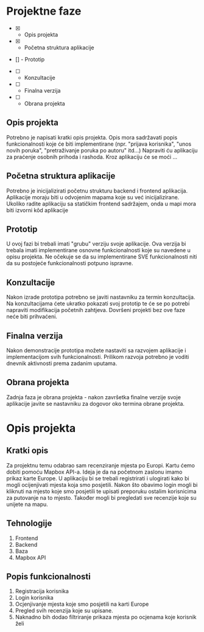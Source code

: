 # Projektne faze
- [x] - Opis projekta
- [x] - Početna struktura aplikacije
- [] - Prototip
- [ ] - Konzultacije
- [ ] - Finalna verzija
- [ ] - Obrana projekta

## Opis projekta
Potrebno je napisati kratki opis projekta.
Opis mora sadržavati popis funkcionalnosti koje će biti implementirane (npr. "prijava korisnika", "unos novih poruka", "pretraživanje poruka po autoru" itd...)
Napraviti ću aplikaciju za praćenje osobnih prihoda i rashoda. Kroz aplikaciju će se moći ...

## Početna struktura aplikacije
Potrebno je inicijalizirati početnu strukturu backend i frontend aplikacija.
Aplikacije moraju biti u odvojenim mapama koje su već inicijalizirane.
Ukoliko radite aplikaciju sa statičkim frontend sadržajem, onda u mapi mora biti izvorni kôd aplikacije

## Prototip
U ovoj fazi bi trebali imati "grubu" verziju svoje aplikacije. Ova verzija bi trebala imati implementirane osnovne funkcionalnosti koje su navedene u opisu projekta. Ne očekuje se da su implementirane SVE funkcionalnosti niti da su postojeće funkcionalnosti potpuno ispravne.

## Konzultacije
Nakon izrade prototipa potrebno se javiti nastavniku za termin konzultacija. Na konzultacijama ćete ukratko pokazati svoj prototip te će se po potrebi napraviti modifikacija početnih zahtjeva. Dovršeni projekti bez ove faze neće biti prihvaćeni.

## Finalna verzija
Nakon demonstracije prototipa možete nastaviti sa razvojem aplikacije i implementacijom svih funkcionalnosti. Prilikom razvoja potrebno je voditi dnevnik aktivnosti prema zadanim uputama.

## Obrana projekta
Zadnja faza je obrana projekta - nakon završetka finalne verzije svoje aplikacije javite se nastavniku za dogovor oko termina obrane projekta.

# Opis projekta
## Kratki opis
Za projektnu temu odabrao sam recenziranje mjesta po Europi. Kartu ćemo dobiti pomoću Mapbox API-a. Ideja je da na početnom zaslonu imamo prikaz karte Europe. U aplikaciju bi se trebali registrirati i ulogirati kako bi mogli ocijenjivati mjesta koja smo posjetili. Nakon što obavimo login mogli bi kliknuti na mjesto koje smo posjetili te upisati preporuku ostalim korisnicima za putovanje na to mjesto. Također mogli bi pregledati sve recenzije koje su unijete na mapu.
## Tehnologije
1. Frontend
2. Backend
3. Baza
4. Mapbox API
## Popis funkcionalnosti
1. Registracija korisnika
2. Login korisnika
3. Ocjenjivanje mjesta koje smo posjetili na karti Europe
4. Pregled svih recenzija koje su upisane.
5. Naknadno bih dodao filtriranje prikaza mjesta po ocjenama koje korisnik želi
